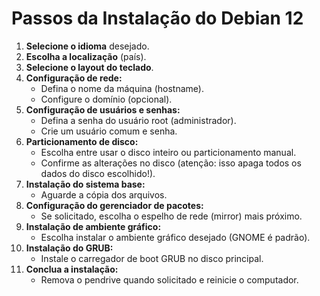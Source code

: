 # Passos da Instalação do Debian 12

1. **Selecione o idioma** desejado.
2. **Escolha a localização** (país).
3. **Selecione o layout do teclado**.
4. **Configuração de rede:**  
   - Defina o nome da máquina (hostname).  
   - Configure o domínio (opcional).
5. **Configuração de usuários e senhas:**  
   - Defina a senha do usuário root (administrador).  
   - Crie um usuário comum e senha.
6. **Particionamento de disco:**  
   - Escolha entre usar o disco inteiro ou particionamento manual.
   - Confirme as alterações no disco (atenção: isso apaga todos os dados do disco escolhido!).
7. **Instalação do sistema base:**  
   - Aguarde a cópia dos arquivos.
8. **Configuração do gerenciador de pacotes:**  
   - Se solicitado, escolha o espelho de rede (mirror) mais próximo.
9. **Instalação de ambiente gráfico:**  
   - Escolha instalar o ambiente gráfico desejado (GNOME é padrão).
10. **Instalação do GRUB:**  
    - Instale o carregador de boot GRUB no disco principal.
11. **Conclua a instalação:**  
    - Remova o pendrive quando solicitado e reinicie o computador.